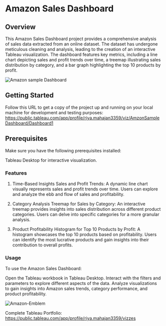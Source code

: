 # Amazon Sales Dashboard

## Overview
This Amazon Sales Dashboard project provides a comprehensive analysis of sales data extracted from an online dataset. The dataset has undergone meticulous cleaning and analysis, leading to the creation of an interactive Tableau visualization. The dashboard features key metrics, including a line chart depicting sales and profit trends over time, a treemap illustrating sales distribution by category, and a bar graph highlighting the top 10 products by profit.

![Amazon sample Dashboard](https://github.com/Ravengraven/Interactive-amazon-sample-dashboard/assets/153602080/3d2e7e91-8ca9-47c1-9cd2-a8fc1567786f)

## Getting Started
Follow this URL to get a copy of the project up and running on your local machine for development and testing purposes: 
https://public.tableau.com/app/profile/riya.mahajan3359/viz/AmzonSampleDashboard/Dashboard1

## Prerequisites
Make sure you have the following prerequisites installed:

Tableau Desktop for interactive visualization.

### Features
1. Time-Based Insights
Sales and Profit Trends: A dynamic line chart visually represents sales and profit trends over time. Users can explore and analyze the ebb and flow of sales and profitability.

2. Category Analysis
Treemap for Sales by Category: An interactive treemap provides insights into sales distribution across different product categories. Users can delve into specific categories for a more granular analysis.

3. Product Profitability
Histogram for Top 10 Products by Profit: A histogram showcases the top 10 products based on profitability. Users can identify the most lucrative products and gain insights into their contribution to overall profits.

### Usage
To use the Amazon Sales Dashboard:

Open the Tableau workbook in Tableau Desktop.
Interact with the filters and parameters to explore different aspects of the data.
Analyze visualizations to gain insights into Amazon sales trends, category performance, and product profitability.

![Amazon-Emblem](https://github.com/Ravengraven/Interactive-amazon-sample-dashboard/assets/153602080/6138b08b-f88c-4aca-bde0-6c5f9d070ac4)


Complete Tableau Portfolio: https://public.tableau.com/app/profile/riya.mahajan3359/vizzes
